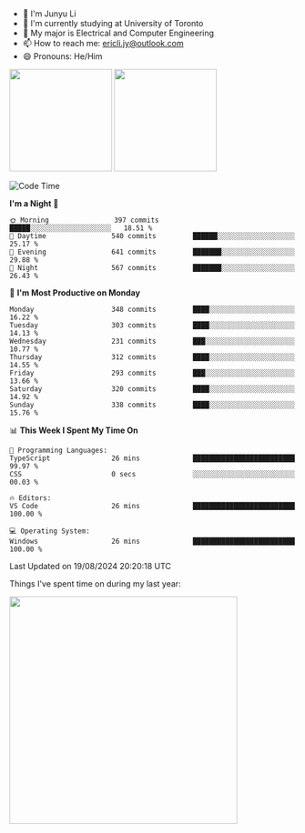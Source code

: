 ### 
- 👨 I'm Junyu Li
- 📖 I'm currently studying at University of Toronto
- 🌱 My major is Electrical and Computer Engineering
- 📫 How to reach me: ericli.jy@outlook.com
- 😄 Pronouns: He/Him

<p align="left">  
  <img height="180em" src="https://github-readme-stats-sigma-five-48.vercel.app/api?username=ericjyli&theme=tokyonight&show_icons=true&count_private=true&include_orgs=true" />
  <img height="180em" src="https://github-readme-stats-sigma-five-48.vercel.app/api/top-langs/?username=ericjyli&theme=tokyonight&count_private=true&include_orgs=true&include_orgs=true&layout=compact" />
</p>

<!--START_SECTION:waka-->
![Code Time](http://img.shields.io/badge/Code%20Time-482%20hrs%2012%20mins-blue)

**I'm a Night 🦉** 

```text
🌞 Morning                397 commits         █████░░░░░░░░░░░░░░░░░░░░   18.51 % 
🌆 Daytime                540 commits         ██████░░░░░░░░░░░░░░░░░░░   25.17 % 
🌃 Evening                641 commits         ███████░░░░░░░░░░░░░░░░░░   29.88 % 
🌙 Night                  567 commits         ███████░░░░░░░░░░░░░░░░░░   26.43 % 
```
📅 **I'm Most Productive on Monday** 

```text
Monday                   348 commits         ████░░░░░░░░░░░░░░░░░░░░░   16.22 % 
Tuesday                  303 commits         ████░░░░░░░░░░░░░░░░░░░░░   14.13 % 
Wednesday                231 commits         ███░░░░░░░░░░░░░░░░░░░░░░   10.77 % 
Thursday                 312 commits         ████░░░░░░░░░░░░░░░░░░░░░   14.55 % 
Friday                   293 commits         ███░░░░░░░░░░░░░░░░░░░░░░   13.66 % 
Saturday                 320 commits         ████░░░░░░░░░░░░░░░░░░░░░   14.92 % 
Sunday                   338 commits         ████░░░░░░░░░░░░░░░░░░░░░   15.76 % 
```


📊 **This Week I Spent My Time On** 

```text
💬 Programming Languages: 
TypeScript               26 mins             █████████████████████████   99.97 % 
CSS                      0 secs              ░░░░░░░░░░░░░░░░░░░░░░░░░   00.03 % 

🔥 Editors: 
VS Code                  26 mins             █████████████████████████   100.00 % 

💻 Operating System: 
Windows                  26 mins             █████████████████████████   100.00 % 
```


 Last Updated on 19/08/2024 20:20:18 UTC
<!--END_SECTION:waka-->

<p> Things I've spent time on during my last year: </p>
<img height="400em" src="https://github-readme-stats-git-master-ericjyli.vercel.app/api/wakatime?username=ericjyli&layout=compact&theme=tokyonight" />

<!--
Here are some ideas to get you started:

- 🔭 I’m currently working on ...
- 🌱 I’m currently learning ...
- 👯 I’m looking to collaborate on ...
- 🤔 I’m looking for help with ...
- 💬 Ask me about ...
- 📫 How to reach me: ...
- 😄 Pronouns: ...
- ⚡ Fun fact: ...
-->
